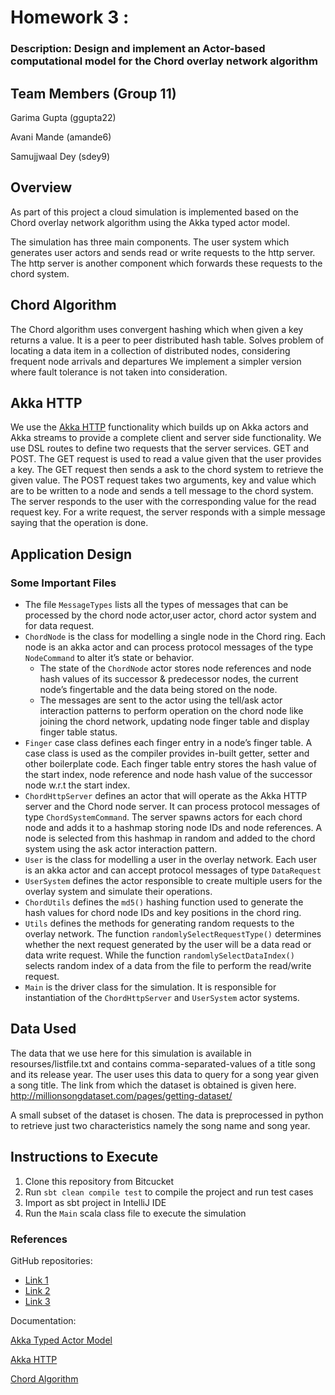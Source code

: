 # Homework 3 : 

### Description: Design and implement an Actor-based computational model for the Chord overlay network algorithm

## Team Members (Group 11)

Garima Gupta (ggupta22)

Avani Mande (amande6)

Samujjwaal Dey (sdey9)

## Overview
As part of this project a cloud simulation is implemented based on the Chord overlay network algorithm using the Akka typed actor model. 

The simulation has three main components. The user system which generates user actors and sends read or write requests to the http server. The http server is another component which forwards these requests to the chord system. 



## Chord Algorithm

The Chord algorithm uses convergent hashing which when given a key returns a value. It is a peer to peer distributed hash table. 
Solves problem of locating a data item in a collection of distributed nodes, considering frequent node arrivals and departures
We implement a simpler version where fault tolerance is not taken into consideration.



## Akka HTTP

We use the [Akka HTTP](https://doc.akka.io/docs/akka-http/current/introduction.html) functionality which builds up on Akka actors and Akka streams to provide a complete client and server side functionality. We use DSL routes to define two requests that the server services. GET and POST.
The GET request is used to read a value given that the user provides a key. The GET request then sends a ask to the chord system to retrieve the given value. The POST request takes two arguments, key and value which are to be written to a node and sends a tell message to the chord system. The server responds to the user with the corresponding value for the read request key. For a write request, the server responds with a simple message saying that the operation is done.



## Application Design

### Some Important Files

- The file `MessageTypes` lists all the types of messages that can be processed by the chord node actor,user actor, chord actor system and for data request.
- `ChordNode` is the class for modelling a single node in the Chord ring. Each node is an akka actor and can process protocol messages of the type `NodeCommand` to alter it’s state or behavior.
  - The state of the `ChordNode` actor stores node references and node hash values of its successor & predecessor nodes, the current node’s fingertable and the data being stored on the node.
  - The messages are sent to the actor using the tell/ask actor interaction patterns to perform operation on the chord node like joining the chord network, updating node finger table and display finger table status. 
- `Finger` case class defines each finger entry in a node’s finger table. A case class is used as the compiler provides in-built getter, setter and other boilerplate code. Each finger table entry stores the hash value of the start index, node reference and node hash value of the successor node w.r.t the start index.
- `ChordHttpServer` defines an actor that will operate as the Akka HTTP server and the Chord node server. It can process protocol messages of type `ChordSystemCommand`. The server spawns actors for each chord node and adds it to a hashmap storing node IDs and node references. A node is selected from this hashmap in random and added to the chord system using the ask actor interaction pattern.
- `User` is the class for modelling a user in the overlay network. Each user is an akka actor and can accept protocol messages of type `DataRequest`
- `UserSystem` defines the actor responsible to create multiple users for the overlay system and simulate their operations.
- `ChordUtils` defines the `md5()` hashing function used to generate the hash values for chord node IDs and key positions in the chord ring.
- `Utils` defines the methods for generating random requests to the overlay network. The function `randomlySelectRequestType()` determines whether the next request generated by the user will be a data read or data write request. While the function `randomlySelectDataIndex()` selects random index of a data from the file to perform the read/write request.
- `Main` is the driver class for the simulation. It is responsible for instantiation of the `ChordHttpServer` and `UserSystem` actor systems.



## Data Used

The data that we use here for this simulation is available in resourses/listfile.txt and contains comma-separated-values of a title song and its release year.
The user uses this data to query for a song year given a song title. The link from which the dataset is obtained is given here. http://millionsongdataset.com/pages/getting-dataset/

A small subset of the dataset is chosen. The data is preprocessed in python to retrieve just two characteristics namely the song name and song year. 



## Instructions to Execute

1. Clone this repository from Bitcucket
2. Run `sbt clean compile test` to compile the project and run test cases
3. Import as sbt project in IntelliJ IDE
4. Run the `Main` scala class file to execute the simulation



### References

GitHub repositories: 

- [Link 1](https://github.com/pramo31/ChordSimulator)
- [Link 2](https://github.com/Swati32/Chord-Implementation-in-scala)
- [Link 3](https://github.com/softinio/pat)

Documentation:

[Akka Typed Actor Model](https://doc.akka.io/docs/akka/current/typed/index.html)

[Akka HTTP](https://doc.akka.io/docs/akka-http/current/introduction.html)

[Chord Algorithm](https://pdos.csail.mit.edu/papers/chord:sigcomm01/chord_sigcomm.pdf)



